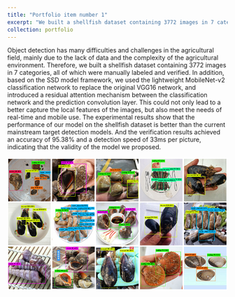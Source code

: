 ```yaml
---
title: "Portfolio item number 1"
excerpt: "We built a shellfish dataset containing 3772 images in 7 categories, all of which were manually labeled and verified. And the experimental results achieved an accuracy of 95.38% and a detection speed of 33ms per picture (Click on the title for details).<br/><img src='/images/shellfish.png'>"
collection: portfolio
---
```


Object detection has many difficulties and challenges in the agricultural field, mainly due to the lack of data and the complexity of the agricultural environment. Therefore, we built a shellfish dataset containing 3772 images in 7 categories, all of which were manually labeled and verified. In addition, based on the SSD model framework, we used the lightweight MobileNet-v2 classification network to replace the original VGG16 network, and introduced a residual attention mechanism between the classification network and the prediction convolution layer. This could not only lead to a better capture the local features of the images, but also meet the needs of real-time and mobile use. The experimental results show that the performance of our model on the shellfish dataset is better than the current mainstream target detection models. And the verification results achieved an accuracy of 95.38% and a detection speed of 33ms per picture, indicating that the validity of the model we proposed.
<br/><br/><img src='/images/shellfish.png'>
